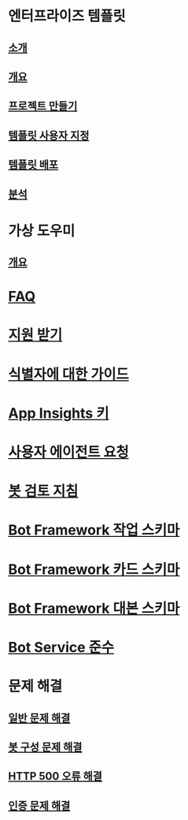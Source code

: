 # 엔터프라이즈 템플릿
## [소개](../v4sdk/bot-builder-enterprise-template-overview.md)
## [개요](../v4sdk/bot-builder-enterprise-template-overview-detail.md)
## [프로젝트 만들기](../v4sdk/bot-builder-enterprise-template-create-project.md)
## [템플릿 사용자 지정](../v4sdk/bot-builder-enterprise-template-customize.md)
## [템플릿 배포](../v4sdk/bot-builder-enterprise-template-deployment.md)
## [분석](../v4sdk/bot-builder-enterprise-template-powerbi.md)
# 가상 도우미 
## [개요](../v4sdk/bot-builder-virtual-assistant-introduction.md)
# [FAQ](../bot-service-resources-bot-framework-faq.md)
# [지원 받기](../bot-service-resources-links-help.md)
# [식별자에 대한 가이드](../bot-service-resources-identifiers-guide.md)
# [App Insights 키](../bot-service-resources-app-insights-keys.md)
# [사용자 에이전트 요청](../bot-service-resources-user-agent.md)
# [봇 검토 지침](../bot-service-review-guidelines.md)
# [Bot Framework 작업 스키마](https://aka.ms/botSpecs-activitySchema)
# [Bot Framework 카드 스키마](https://aka.ms/botSpecs-cardSchema)
# [Bot Framework 대본 스키마](https://aka.ms/botSpecs-transcripts)
# [Bot Service 준수](../v4sdk/bot-service-compliance.md)
# 문제 해결
## [일반 문제 해결](../bot-service-troubleshoot-general-problems.md)
## [봇 구성 문제 해결](../bot-service-troubleshoot-bot-configuration.md)
## [HTTP 500 오류 해결](../bot-service-troubleshoot-500-errors.md)
## [인증 문제 해결](../bot-service-troubleshoot-authentication-problems.md)
